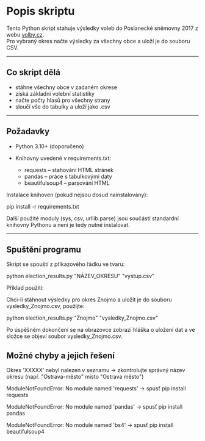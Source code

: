 # Popis skriptu

Tento Python skript stahuje výsledky voleb do Poslanecké sněmovny 2017 z webu [volby.cz](https://www.volby.cz/pls/ps2017nss/ps3?xjazyk=CZ).  
Pro vybraný okres načte výsledky za všechny obce a uloží je do souboru CSV.

---

## Co skript dělá
- stáhne všechny obce v zadaném okrese
- získá základní volební statistiky  
- načte počty hlasů pro všechny strany
- sloučí vše do tabulky a uloží jako .csv  

---

## Požadavky

- Python 3.10+ (doporučeno)  
- Knihovny uvedené v requirements.txt:

  - requests – stahování HTML stránek  
  - pandas – práce s tabulkovými daty  
  - beautifulsoup4 – parsování HTML  

Instalace knihoven (pokud nejsou dosud nainstalovány):

pip install -r requirements.txt

Další použité moduly (sys, csv, urllib.parse) jsou součástí standardní knihovny Pythonu a není je tedy nutné instalovat.

---

## Spuštění programu

Skript se spouští z příkazového řádku ve tvaru:

python election_results.py "NÁZEV_OKRESU" "vystup.csv"

Příklad použití:

Chci-li stáhnout výsledky pro okres Znojmo a uložit je do souboru vysledky_Znojmo.csv, použijte:

python election_results.py "Znojmo" "vysledky_Znojmo.csv"

Po úspěšném dokončení se na obrazovce zobrazí hláška o uložení dat a ve složce se objeví soubor vysledky_Znojmo.csv.

## Možné chyby a jejich řešení

Okres 'XXXXX' nebyl nalezen v seznamu
→ zkontrolujte správný název okresu (např. "Ostrava-město" místo "Ostrava město")

ModuleNotFoundError: No module named 'requests'
→ spusť pip install requests

ModuleNotFoundError: No module named 'pandas'
→ spusť pip install pandas

ModuleNotFoundError: No module named 'bs4'
→ spusť pip install beautifulsoup4

